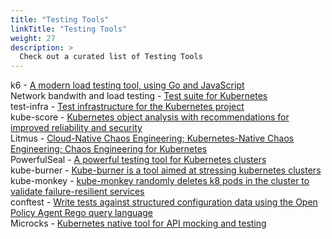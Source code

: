 ```yaml
---
title: "Testing Tools"
linkTitle: "Testing Tools"
weight: 27
description: >
  Check out a curated list of Testing Tools
---
```


k6 - [A modern load testing tool, using Go and JavaScript](https://github.com/loadimpact/k6) <br>
Network bandwith and load testing - [Test suite for Kubernetes](https://github.com/mrahbar/k8s-testsuite)<br>
test-infra - [Test infrastructure for the Kubernetes project](https://github.com/kubernetes/test-infra)<br>
kube-score - [Kubernetes object analysis with recommendations for improved reliability and security](https://github.com/zegl/kube-score)<br>
Litmus - [Cloud-Native Chaos Engineering; Kubernetes-Native Chaos Engineering; Chaos Engineering for Kubernetes](https://github.com/litmuschaos/litmus)<br>
PowerfulSeal - [A powerful testing tool for Kubernetes clusters](https://github.com/bloomberg/powerfulseal)<br>
kube-burner - [Kube-burner is a tool aimed at stressing kubernetes clusters](https://kube-burner.readthedocs.io/en/latest/)<br>
kube-monkey - [kube-monkey randomly deletes k8 pods in the cluster to validate failure-resilient services](https://github.com/asobti/kube-monkey/)<br>
conftest - [Write tests against structured configuration data using the Open Policy Agent Rego query language](https://github.com/open-policy-agent/conftest)<br>
Microcks - [Kubernetes native tool for API mocking and testing](https://microcks.io/)<br>
